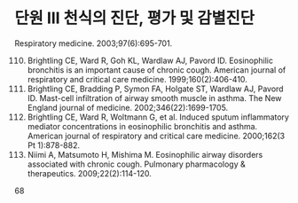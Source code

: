 # 단원 III 천식의 진단, 평가 및 감별진단

Respiratory medicine. 2003;97(6):695-701.

110. Brightling CE, Ward R, Goh KL, Wardlaw AJ, Pavord ID. Eosinophilic bronchitis is an important cause of chronic cough. American journal of respiratory and critical care medicine. 1999;160(2):406-410.
111. Brightling CE, Bradding P, Symon FA, Holgate ST, Wardlaw AJ, Pavord ID. Mast-cell infiltration of airway smooth muscle in asthma. The New England journal of medicine. 2002;346(22):1699-1705.
112. Brightling CE, Ward R, Woltmann G, et al. Induced sputum inflammatory mediator concentrations in eosinophilic bronchitis and asthma. American journal of respiratory and critical care medicine. 2000;162(3 Pt 1):878-882.
113. Niimi A, Matsumoto H, Mishima M. Eosinophilic airway disorders associated with chronic cough. Pulmonary pharmacology & therapeutics. 2009;22(2):114-120.

<PAGE>68